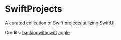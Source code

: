 # SwiftProjects
A curated collection of Swift projects utilizing SwiftUI.

Credits: [hackingwithswift](https://www.hackingwithswift.com)
 [apple](https://apple.com)
